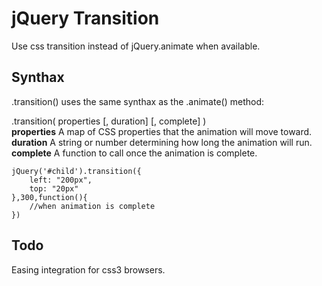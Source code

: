 jQuery Transition
=================

Use css transition instead of jQuery.animate when available.

Synthax
-------

.transition() uses the same synthax as the .animate() method:

.transition( properties [, duration] [, complete] )<br/>
**properties** A map of CSS properties that the animation will move toward.<br/>
**duration** A string or number determining how long the animation will run.<br/>
**complete** A function to call once the animation is complete.<br/>


	jQuery('#child').transition({
		left: "200px",
		top: "20px"
	},300,function(){
		//when animation is complete
	})

Todo
----

Easing integration for css3 browsers.